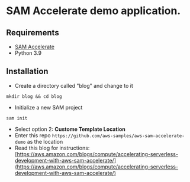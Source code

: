 <!-- Copyright Amazon.com, Inc. or its affiliates. All Rights Reserved.

Permission is hereby granted, free of charge, to any person obtaining a copy of this
software and associated documentation files (the "Software"), to deal in the Software
without restriction, including without limitation the rights to use, copy, modify,
merge, publish, distribute, sublicense, and/or sell copies of the Software, and to
permit persons to whom the Software is furnished to do so.

THE SOFTWARE IS PROVIDED "AS IS", WITHOUT WARRANTY OF ANY KIND, EXPRESS OR IMPLIED,
INCLUDING BUT NOT LIMITED TO THE WARRANTIES OF MERCHANTABILITY, FITNESS FOR A
PARTICULAR PURPOSE AND NONINFRINGEMENT. IN NO EVENT SHALL THE AUTHORS OR COPYRIGHT
HOLDERS BE LIABLE FOR ANY CLAIM, DAMAGES OR OTHER LIABILITY, WHETHER IN AN ACTION
OF CONTRACT, TORT OR OTHERWISE, ARISING FROM, OUT OF OR IN CONNECTION WITH THE
SOFTWARE OR THE USE OR OTHER DEALINGS IN THE SOFTWARE. -->

# SAM Accelerate demo application.

## Requirements
* [SAM Accelerate](https://s12d.com/accelerate)
* Python 3.9

## Installation
* Create a directory called "blog" and change to it
```
mkdir blog && cd blog
```
* Initialize a new SAM project
```
sam init
```
* Select option 2: **Custome Template Location**
* Enter this repo `https://github.com/aws-samples/aws-sam-accelerate-demo` as the location
* Read this blog for instructions: [https://aws.amazon.com/blogs/compute/accelerating-serverless-development-with-aws-sam-accelerate/](https://aws.amazon.com/blogs/compute/accelerating-serverless-development-with-aws-sam-accelerate/)
